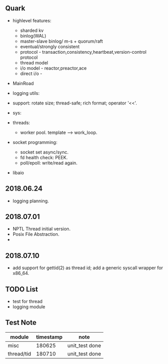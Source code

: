 Quark
--------------------------------
- highlevel features:
    - sharded kv
    - binlog(WAL)
    - master-slave binlog/ m-s + quorum/raft
    - eventual/strongly consistent
    - protocol - transaction,consistency,heartbeat,version-control protocol
    - thread model
    - i/o model - reactor,preactor,ace
    - direct i/o - 

- MainRoad
 
 - logging utils: 
  - support: rotate size; thread-safe; rich format; operator '<<'.
 
 - sys:
  - threads:
    - worker pool. template --> work_loop.
  - socket programming:
    - socket set async/sync.
    - fd health check: PEEK.
    - poll/epoll: write/read again.
  - libaio


2018.06.24
--------------------------------
 - logging planning.

2018.07.01
--------------------------------
 - NPTL Thread initial version.
 - Posix File Abstraction.
 - 

2018.07.10
--------------------------------
 - add support for gettid(2) as thread id; add a generic syscall wrapper for x86_64.



TODO List
-------------------------------
 - test for thread
 - logging module



Test Note
--------------------------------

| module | timestamp | note |
|------|--------|---------------|
| misc | 180625 | unit_test done|
| thread/tid | 180710 | unit_test done|
